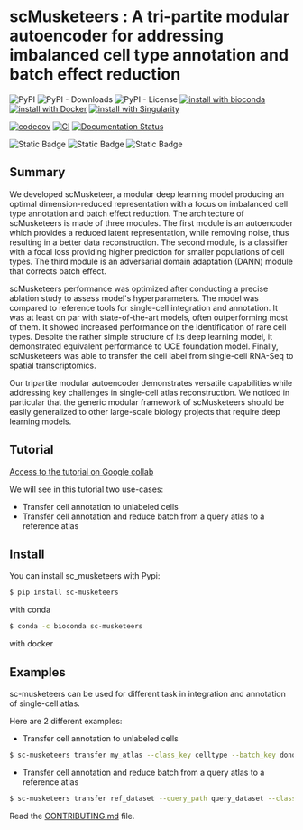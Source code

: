 # scMusketeers : A tri-partite modular autoencoder for addressing imbalanced cell type annotation and batch effect reduction

![PyPI](https://img.shields.io/pypi/v/sc-musketeers)
![PyPI - Downloads](https://img.shields.io/pypi/dw/sc-musketeers)
![PyPI - License](https://img.shields.io/pypi/l/sc-musketeers)
[![install with bioconda](https://img.shields.io/badge/install%20with-bioconda-brightgreen.svg?style=flat)](https://anaconda.org/bioconda/sc-musketeers)
[![install with Docker](https://img.shields.io/badge/install%20with-docker-important.svg?style=flat-square&logo=docker)](https://biocontainers.pro/tools/sc-musketeers)
[![install with Singularity](https://img.shields.io/badge/install%20with-singularity-blue.svg?style=flat-square)](https://biocontainers.pro/tools/sc-musketeers)


[![codecov](https://codecov.io/gh/becavin-lab/scMusketeers/branch/main/graph/badge.svg?token=checkatlas_token_here)](https://codecov.io/gh/becavin-lab/scMusketeers)
[![CI](https://github.com/becavin-lab/scMusketeers/actions/workflows/tests.yml/badge.svg)](https://github.com/becavin-lab/scMusketeers/actions/workflows/tests.yml)
[![Documentation Status](https://readthedocs.org/projects/sc-musketeers/badge/?version=latest)](https://sc-musketeers.readthedocs.io/en/latest/?badge=latest)

![Static Badge](https://img.shields.io/badge/Packaging-Poetry-blue)
![Static Badge](https://img.shields.io/badge/Docs-Mkdocs-red)
![Static Badge](https://img.shields.io/badge/Linting-flake8%20black%20mypy-yellow)

## Summary

We developed scMusketeer, a modular deep learning model producing an optimal dimension-reduced representation with a focus on imbalanced cell type annotation and batch effect reduction. The architecture of scMusketeers is made of three modules. The first module is an autoencoder which provides a reduced latent representation, while removing noise, thus resulting in a better data reconstruction. The second module, is a classifier with a focal loss providing higher prediction for smaller populations of cell types. The third module is an adversarial domain adaptation (DANN) module that corrects batch effect.

scMusketeers performance was optimized after conducting a precise ablation study to assess model's hyperparameters. The model was compared to reference tools for single-cell integration and annotation. It was at least on par with state-of-the-art models, often outperforming most of them. It showed increased performance on the identification of rare cell types. Despite the rather simple structure of its deep learning model, it demonstrated equivalent performance to UCE foundation model. Finally, scMusketeers was able to transfer the cell label from single-cell RNA-Seq to spatial transcriptomics. 

Our tripartite modular autoencoder demonstrates versatile capabilities while addressing key challenges in single-cell atlas reconstruction. We noticed in particular that the generic modular framework of scMusketeers should be easily generalized to other large-scale biology projects that require deep learning models.




## Tutorial

[Access to the tutorial on Google collab](https://colab.research.google.com/github/AntoineCollin/scMusketeers/blob/main/tutorial/scMusketeers-tutorial_deprez_lung.ipynb)

We will see in this tutorial two use-cases:
- Transfer cell annotation to unlabeled cells
- Transfer cell annotation and reduce batch from a query atlas to a reference atlas 

## Install

You can install sc_musketeers with Pypi:

```bash
$ pip install sc-musketeers
```
with conda

```bash
$ conda -c bioconda sc-musketeers
```

with docker


## Examples

sc-musketeers can be used for different task in integration and annotation of single-cell atlas. 

Here are 2 different examples:

- Transfer cell annotation to unlabeled cells

```bash
$ sc-musketeers transfer my_atlas --class_key celltype --batch_key donor --unlabeled_category=Unknown
```

- Transfer cell annotation and reduce batch from a query atlas to a reference atlas 

```bash
$ sc-musketeers transfer ref_dataset --query_path query_dataset --class_key=celltype --batch_key donor --unlabeled_category=Unknown
```



Read the [CONTRIBUTING.md](docs/contributing.md) file.
